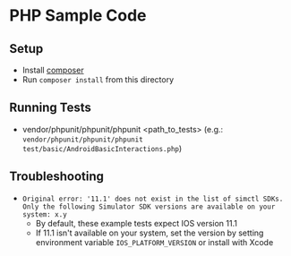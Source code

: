 # PHP Sample Code

## Setup

* Install [composer](https://getcomposer.org/)
* Run `composer install` from this directory

## Running Tests

* vendor/phpunit/phpunit/phpunit <path_to_tests> (e.g.: `vendor/phpunit/phpunit/phpunit test/basic/AndroidBasicInteractions.php`)

## Troubleshooting

* ```Original error: '11.1' does not exist in the list of simctl SDKs. Only the following Simulator SDK versions are available on your system: x.y```
  * By default, these example tests expect IOS version 11.1
  * If 11.1 isn't available on your system, set the version by setting environment variable `IOS_PLATFORM_VERSION` or install with Xcode
